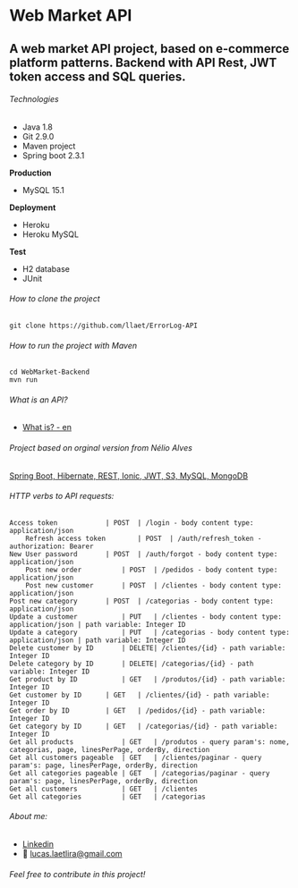 # Web Market API

## A web market API project, based on e-commerce platform patterns. Backend with API Rest, JWT token access and SQL queries. 

###### Technologies

 - Java 1.8
 - Git 2.9.0
 - Maven project
 - Spring boot 2.3.1

**Production**
 - MySQL 15.1 
 
**Deployment**
 - Heroku
 - Heroku MySQL

**Test**
 - H2 database
 - JUnit
 
###### How to clone the project
	git clone https://github.com/llaet/ErrorLog-API

###### How to run the project with Maven
	cd WebMarket-Backend
  	mvn run
	
###### What is an API?
 - [What is? - en](https://www.redhat.com/en/topics/api/what-are-application-programming-interfaces)

###### Project based on orginal version from Nélio Alves
[Spring Boot, Hibernate, REST, Ionic, JWT, S3, MySQL, MongoDB](https://www.udemy.com/course/spring-boot-ionic/)

###### HTTP verbs to API requests:
	Access token		    | POST  | /login - body content type: application/json
        Refresh access token	    | POST  | /auth/refresh_token - authorization: Bearer
	New User password	    | POST  | /auth/forgot - body content type: application/json
    	Post new order		    | POST  | /pedidos - body content type: application/json
    	Post new customer	    | POST  | /clientes - body content type: application/json
  	Post new category	    | POST  | /categorias - body content type: application/json
  	Update a customer           | PUT   | /clientes - body content type: application/json | path variable: Integer ID
  	Update a category           | PUT   | /categorias - body content type: application/json | path variable: Integer ID
  	Delete customer by ID       | DELETE| /clientes/{id} - path variable: Integer ID
  	Delete category by ID	    | DELETE| /categorias/{id} - path variable: Integer ID
	Get product by ID           | GET   | /produtos/{id} - path variable: Integer ID
  	Get customer by ID	    | GET   | /clientes/{id} - path variable: Integer ID
  	Get order by ID		    | GET   | /pedidos/{id} - path variable: Integer ID
  	Get category by ID	    | GET   | /categorias/{id} - path variable: Integer ID
  	Get all products            | GET   | /produtos - query param's: nome, categorias, page, linesPerPage, orderBy, direction
  	Get all customers pageable  | GET   | /clientes/paginar - query param's: page, linesPerPage, orderBy, direction
  	Get all categories pageable | GET   | /categorias/paginar - query param's: page, linesPerPage, orderBy, direction
  	Get all customers           | GET   | /clientes
	Get all categories          | GET   | /categorias

###### About me:
  - [Linkedin](https://www.linkedin.com/in/lucas-laet-b47452187/)
  - :e-mail: lucas.laetlira@gmail.com

###### Feel free to contribute in this project!
